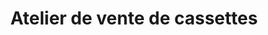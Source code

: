 ---
title: "Atelier de vente de cassettes"
url: /nzerekore/atelier-de-vente-de-cassettes/
shop: Elektronik
---